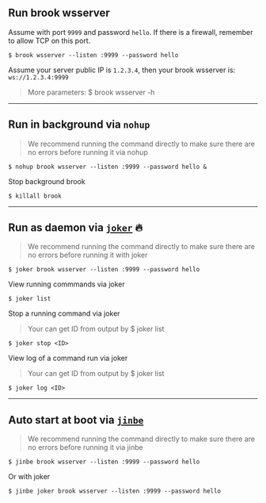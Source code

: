 ## Run brook wsserver

Assume with port `9999` and password `hello`. If there is a firewall, remember to allow TCP on this port.

```
$ brook wsserver --listen :9999 --password hello
```

Assume your server public IP is `1.2.3.4`, then your brook wsserver is: `ws://1.2.3.4:9999`

> More parameters: \$ brook wsserver -h

---

## Run in background via `nohup`

> We recommend running the command directly to make sure there are no errors before running it via nohup

```
$ nohup brook wsserver --listen :9999 --password hello &
```

Stop background brook

```
$ killall brook
```

---

## Run as daemon via [`joker`](https://github.com/txthinking/joker) 🔥

> We recommend running the command directly to make sure there are no errors before running it with joker

```
$ joker brook wsserver --listen :9999 --password hello
```

View running commmands via joker

```
$ joker list
```

Stop a running command via joker

> Your can get ID from output by \$ joker list

```
$ joker stop <ID>
```

View log of a command run via joker

> Your can get ID from output by \$ joker list

```
$ joker log <ID>
```

---

## Auto start at boot via [`jinbe`](https://github.com/txthinking/jinbe)

> We recommend running the command directly to make sure there are no errors before running it via jinbe

```
$ jinbe brook wsserver --listen :9999 --password hello
```

Or with joker

```
$ jinbe joker brook wsserver --listen :9999 --password hello
```
